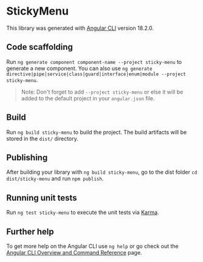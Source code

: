 # StickyMenu

This library was generated with [Angular CLI](https://github.com/angular/angular-cli) version 18.2.0.

## Code scaffolding

Run `ng generate component component-name --project sticky-menu` to generate a new component. You can also use `ng generate directive|pipe|service|class|guard|interface|enum|module --project sticky-menu`.
> Note: Don't forget to add `--project sticky-menu` or else it will be added to the default project in your `angular.json` file. 

## Build

Run `ng build sticky-menu` to build the project. The build artifacts will be stored in the `dist/` directory.

## Publishing

After building your library with `ng build sticky-menu`, go to the dist folder `cd dist/sticky-menu` and run `npm publish`.

## Running unit tests

Run `ng test sticky-menu` to execute the unit tests via [Karma](https://karma-runner.github.io).

## Further help

To get more help on the Angular CLI use `ng help` or go check out the [Angular CLI Overview and Command Reference](https://angular.dev/tools/cli) page.
